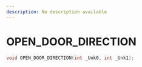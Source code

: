 ```yaml
---
description: No description available 
---
```


# OPEN_DOOR_DIRECTION

```cpp
void OPEN_DOOR_DIRECTION(int _Unk0, int _Unk1);
```